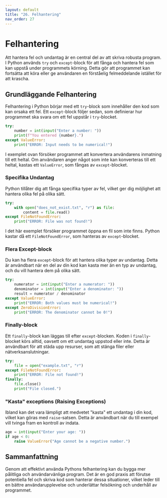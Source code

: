 ```yaml
---
layout: default
title: "26. Felhantering"
nav_order: 27
---
```


# Felhantering
Att hantera fel och undantag är en central del av att skriva robusta program. I Python används `try` och `except`-block för att fånga och hantera fel som kan uppstå under programmets körning. Detta gör att programmet kan fortsätta att köra eller ge användaren en förståelig felmeddelande istället för att krascha.

## Grundläggande Felhantering
Felhantering i Python börjar med ett `try`-block som innehåller den kod som kan orsaka ett fel. Ett `except`-block följer sedan, som definierar hur programmet ska svara om ett fel uppstår i `try`-blocket.
```python
try:
    number = int(input("Enter a number: "))
    print(f"You entered {number}.")
except ValueError:
    print("ERROR: Input needs to be numerical!")
```

I exemplet ovan försöker programmet att konvertera användarens inmatning till ett heltal. Om användaren anger något som inte kan konverteras till ett heltal, kastas ett `ValueError`, som fångas av `except`-blocket.

### Specifika Undantag
Python tillåter dig att fånga specifika typer av fel, vilket ger dig möjlighet att hantera olika fel på olika sätt.
```python
try:
    with open("does_not_exist.txt", "r") as file:
        content = file.read()
except FileNotFoundError:
    print("ERROR: File was not found!")
```
I det här exemplet försöker programmet öppna en fil som inte finns. Python kastar då ett `FileNotFoundError`, som hanteras av `except`-blocket.

### Flera Except-block
Du kan ha flera `except`-block för att hantera olika typer av undantag. Detta är användbart när en del av din kod kan kasta mer än en typ av undantag, och du vill hantera dem på olika sätt.
```python
try:
    numerator = int(input("Enter a numerator: "))
    denominator = int(input("Enter a denominator: "))
    result = numerator / denominator
except ValueError:
    print("ERROR: Both values must be numerical!")
except ZeroDivisionError:
    print("ERROR: The denominator cannot be 0!")
```

### Finally-block
Ett `finally`-block kan läggas till efter `except`-blocken. Koden i `finally`-blocket körs alltid, oavsett om ett undantag uppstod eller inte. Detta är användbart för att städa upp resurser, som att stänga filer eller nätverksanslutningar.
```python
try:
    file = open("example.txt", "r")
except FileNotFoundError:
    print("ERROR: File not found!")
finally:
    file.close()
    print("File closed.")
```

### "Kasta" exceptions (Raising Exceptions)
Ibland kan det vara lämpligt att medvetet "kasta" ett undantag i din kod, vilket kan göras med `raise`-satsen. Detta är användbart när du till exempel vill tvinga fram en kontroll av indata.
```python
age = int(input("Enter your age: "))
if age < 0:
    raise ValueError("Age cannot be a negative number.")
```

## Sammanfattning
Genom att effektivt använda Pythons felhantering kan du bygga mer pålitliga och användarvänliga program. Det är en god praxis att förutse potentiella fel och skriva kod som hanterar dessa situationer, vilket leder till en bättre användarupplevelse och underlättar felsökning och underhåll av programmet.